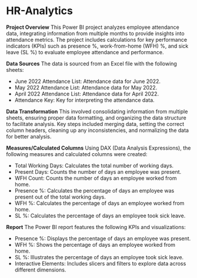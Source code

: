 # HR-Analytics

**Project Overview**
This Power BI project analyzes employee attendance data, integrating information from multiple months to provide insights into attendance metrics. The project includes calculations for key performance indicators (KPIs) such as presence %, work-from-home (WFH) %, and sick leave (SL %) to evaluate employee attendance and performance.

**Data Sources**
The data is sourced from an Excel file with the following sheets:

- June 2022 Attendance List: Attendance data for June 2022.
- May 2022 Attendance List: Attendance data for May 2022.
- April 2022 Attendance List: Attendance data for April 2022.
- Attendance Key: Key for interpreting the attendance data.

**Data Transformation**
This involved consolidating information from multiple sheets, ensuring proper data formatting, and organizing the data structure to facilitate analysis. Key steps included merging data, setting the correct column headers, cleaning up any inconsistencies, and normalizing the data for better analysis.

**Measures/Calculated Columns**
Using DAX (Data Analysis Expressions), the following measures and calculated columns were created:

- Total Working Days: Calculates the total number of working days.
- Present Days: Counts the number of days an employee was present.
- WFH Count: Counts the number of days an employee worked from home.
- Presence %: Calculates the percentage of days an employee was present out of the total working days.
- WFH %: Calculates the percentage of days an employee worked from home.
- SL %: Calculates the percentage of days an employee took sick leave.

**Report**
The Power BI report features the following KPIs and visualizations:

- Presence %: Displays the percentage of days an employee was present.
- WFH %: Shows the percentage of days an employee worked from home.
- SL %: Illustrates the percentage of days an employee took sick leave.
- Interactive Elements: Includes slicers and filters to explore data across different dimensions.

